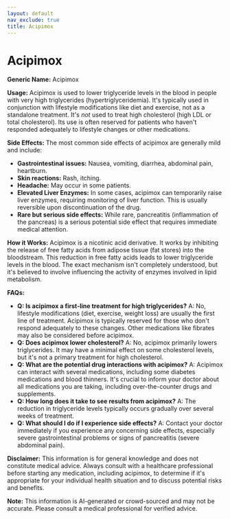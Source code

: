 ```yaml
---
layout: default
nav_exclude: true
title: Acipimox
---
```


# Acipimox

**Generic Name:** Acipimox

**Usage:** Acipimox is used to lower triglyceride levels in the blood in people with very high triglycerides (hypertriglyceridemia).  It's typically used in conjunction with lifestyle modifications like diet and exercise, not as a standalone treatment.  It's *not* used to treat high cholesterol (high LDL or total cholesterol).  Its use is often reserved for patients who haven't responded adequately to lifestyle changes or other medications.

**Side Effects:**  The most common side effects of acipimox are generally mild and include:

* **Gastrointestinal issues:** Nausea, vomiting, diarrhea, abdominal pain, heartburn.
* **Skin reactions:** Rash, itching.
* **Headache:**  May occur in some patients.
* **Elevated Liver Enzymes:**  In some cases, acipimox can temporarily raise liver enzymes, requiring monitoring of liver function.  This is usually reversible upon discontinuation of the drug.
* **Rare but serious side effects:**  While rare, pancreatitis (inflammation of the pancreas) is a serious potential side effect that requires immediate medical attention.

**How it Works:** Acipimox is a nicotinic acid derivative.  It works by inhibiting the release of free fatty acids from adipose tissue (fat stores) into the bloodstream. This reduction in free fatty acids leads to lower triglyceride levels in the blood. The exact mechanism isn't completely understood, but it's believed to involve influencing the activity of enzymes involved in lipid metabolism.

**FAQs:**

* **Q: Is acipimox a first-line treatment for high triglycerides?** A: No, lifestyle modifications (diet, exercise, weight loss) are usually the first line of treatment. Acipimox is typically reserved for those who don't respond adequately to these changes.  Other medications like fibrates may also be considered before acipimox.
* **Q: Does acipimox lower cholesterol?** A: No, acipimox primarily lowers triglycerides. It may have a minimal effect on some cholesterol levels, but it's not a primary treatment for high cholesterol.
* **Q: What are the potential drug interactions with acipimox?** A:  Acipimox can interact with several medications, including some diabetes medications and blood thinners.  It's crucial to inform your doctor about all medications you are taking, including over-the-counter drugs and supplements.
* **Q: How long does it take to see results from acipimox?** A:  The reduction in triglyceride levels typically occurs gradually over several weeks of treatment.
* **Q:  What should I do if I experience side effects?** A:  Contact your doctor immediately if you experience any concerning side effects, especially severe gastrointestinal problems or signs of pancreatitis (severe abdominal pain).


**Disclaimer:** This information is for general knowledge and does not constitute medical advice.  Always consult with a healthcare professional before starting any medication, including acipimox, to determine if it's appropriate for your individual health situation and to discuss potential risks and benefits.


**Note:** This information is AI-generated or crowd-sourced and may not be accurate. Please consult a medical professional for verified advice.